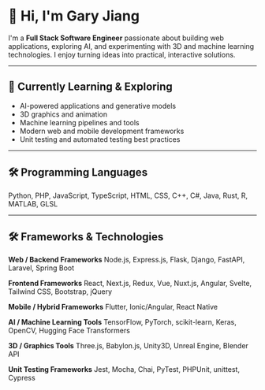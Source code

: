 # 👋 Hi, I'm Gary Jiang

I'm a **Full Stack Software Engineer** passionate about building web applications, exploring AI, and experimenting with 3D and machine learning technologies. I enjoy turning ideas into practical, interactive solutions.

---

## 🌱 Currently Learning & Exploring
- AI-powered applications and generative models  
- 3D graphics and animation  
- Machine learning pipelines and tools  
- Modern web and mobile development frameworks  
- Unit testing and automated testing best practices  

---

## 🛠️ Programming Languages
Python, PHP, JavaScript, TypeScript, HTML, CSS, C++, C#, Java, Rust, R, MATLAB, GLSL

---

## 🛠️ Frameworks & Technologies

**Web / Backend Frameworks**
Node.js, Express.js, Flask, Django, FastAPI, Laravel, Spring Boot

**Frontend Frameworks**
React, Next.js, Redux, Vue, Nuxt.js, Angular, Svelte, Tailwind CSS, Bootstrap, jQuery  

**Mobile / Hybrid Frameworks**
Flutter, Ionic/Angular, React Native  

**AI / Machine Learning Tools**
TensorFlow, PyTorch, scikit-learn, Keras, OpenCV, Hugging Face Transformers  

**3D / Graphics Tools**
Three.js, Babylon.js, Unity3D, Unreal Engine, Blender API  

**Unit Testing Frameworks**
Jest, Mocha, Chai, PyTest, PHPUnit, unittest, Cypress  

